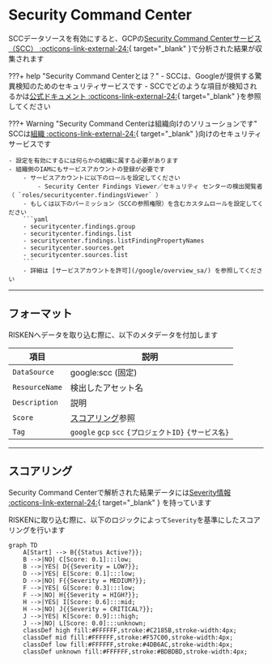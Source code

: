 # Security Command Center

SCCデータソースを有効にすると、GCPの[Security Command Centerサービス（SCC） :octicons-link-external-24:](https://cloud.google.com/security-command-center/docs/concepts-security-command-center-overview){ target="_blank" }で分析された結果が収集されます

???+ help "Security Command Centerとは？"
    - SCCは、Googleが提供する驚異検知のためのセキュリティサービスです
    - SCCでどのような項目が検知されるかは[公式ドキュメント :octicons-link-external-24:](https://cloud.google.com/security-command-center/docs/concepts-vulnerabilities-findings){ target="_blank" }を参照してください


???+ Warning "Security Command Centerは組織向けのソリューションです"
    SCCは[組織 :octicons-link-external-24:](https://cloud.google.com/resource-manager/docs/creating-managing-organization){ target="_blank" }向けのセキュリティサービスです
    
    - 設定を有効にするには何らかの組織に属する必要があります
    - 組織側のIAMにもサービスアカウントの登録が必要です
        - サービスアカウントに以下のロールを設定してください
            - Security Center Findings Viewer／セキュリティ センターの検出閲覧者 （ `roles/securitycenter.findingsViewer` ）
        - もしくは以下のパーミッション（SCCの参照権限）を含むカスタムロールを設定してください
        ```yaml
        - securitycenter.findings.group
        - securitycenter.findings.list
        - securitycenter.findings.listFindingPropertyNames
        - securitycenter.sources.get
        - securitycenter.sources.list
        ```
        - 詳細は [サービスアカウントを許可](/google/overview_sa/) を参照してください


---

## フォーマット

RISKENへデータを取り込む際に、以下のメタデータを付加します

| 項目            | 説明                             |
| -------------- | ------------------------------- |
| `DataSource`   | google:scc (固定)                |
| `ResourceName` | 検出したアセット名                 |
| `Description`  | 説明                             |
| `Score`        | [スコアリング](/google/scc/#_2)参照 |
| `Tag`          | `google` `gcp` `scc` `{プロジェクトID}` `{サービス名}` |

---

## スコアリング

Security Command Centerで解析された結果データには[Severity情報 :octicons-link-external-24:](https://cloud.google.com/security-command-center/docs/how-to-use-security-health-analytics#findings-by-severity){ target="_blank" } を持っています

RISKENに取り込む際に、以下のロジックによって`Severity`を基準にしたスコアリングを行います

```mermaid
graph TD
    A[Start] --> B{{Status Active?}};
    B -->|NO| C[Score: 0.1]:::low;
    B -->|YES| D{{Severity = LOW?}};
    D -->|YES| E[Score: 0.1]:::low;
    D -->|NO| F{{Severity = MEDIUM?}};
    F -->|YES| G[Score: 0.3]:::low;
    F -->|NO| H{{Severity = HIGH?}};
    H -->|YES| I[Score: 0.6]:::mid;
    H -->|NO| J{{Severity = CRITICAL?}};
    J -->|YES| K[Score: 0.9]:::high;
    J -->|NO| L[Score: 0.0]:::unknown;
    classDef high fill:#FFFFFF,stroke:#C2185B,stroke-width:4px;
    classDef mid fill:#FFFFFF,stroke:#F57C00,stroke-width:4px;
    classDef low fill:#FFFFFF,stroke:#4DB6AC,stroke-width:4px;
    classDef unknown fill:#FFFFFF,stroke:#BDBDBD,stroke-width:4px;
```
